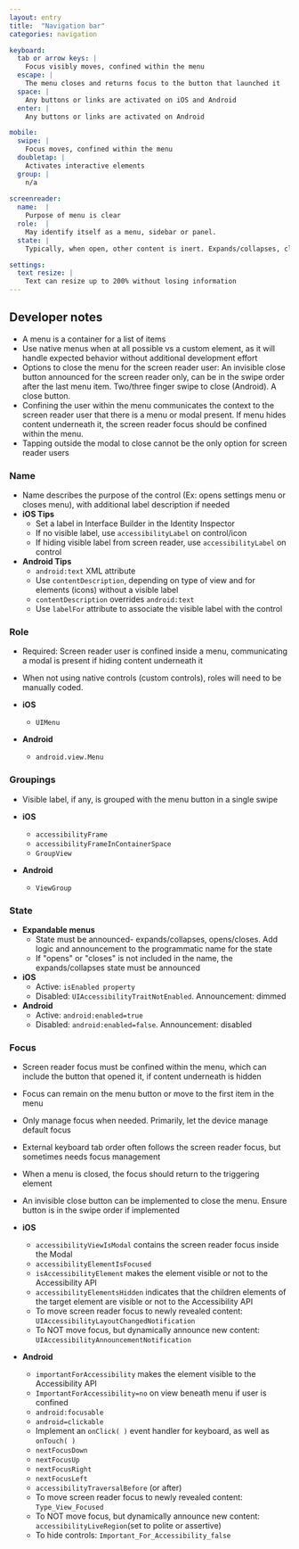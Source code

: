 ```yaml
---
layout: entry
title:  "Navigation bar"
categories: navigation

keyboard:
  tab or arrow keys: |
    Focus visibly moves, confined within the menu
  escape: |
    The menu closes and returns focus to the button that launched it
  space: |
    Any buttons or links are activated on iOS and Android
  enter: |
    Any buttons or links are activated on Android

mobile:
  swipe: |
    Focus moves, confined within the menu
  doubletap: |
    Activates interactive elements
  group: |
    n/a
    
screenreader:
  name:  |
    Purpose of menu is clear
  role:  |
    May identify itself as a menu, sidebar or panel. 
  state: |
    Typically, when open, other content is inert. Expands/collapses, closes/opens states are announced for a menu, sidebar or panel

settings:
  text resize: |
    Text can resize up to 200% without losing information
---
```


## Developer notes

- A menu is a container for a list of items
- Use native menus when at all possible vs a custom element, as it will handle expected behavior without additional development effort
- Options to close the menu for the screen reader user:  An invisible close button announced for the screen reader only, can be in the swipe order after the last menu item.  Two/three finger swipe to close (Android).  A close button.
- Confining the user within the menu communicates the context to the screen reader user that there is a menu or modal present. If menu hides content underneath it, the screen reader focus should be confined within the menu.
- Tapping outside the modal to close cannot be the only option for screen reader users

### Name

- Name describes the purpose of the control (Ex: opens settings menu or closes menu), with additional label description if needed
-   **iOS Tips**
    -   Set a label in Interface Builder in the Identity Inspector
    -   If no visible label, use `accessibilityLabel` on control/icon
    -   If hiding visible label from screen reader, use `accessibilityLabel` on control
-   **Android Tips**  
    -   `android:text` XML attribute
    -   Use `contentDescription`, depending on type of view and for elements (icons) without a visible label
    -   `contentDescription` overrides `android:text`          
    -   Use `labelFor` attribute to associate the visible label with the control  

### Role
-  Required: Screen reader user is confined inside a menu, communicating a modal is present if hiding content underneath it
-  When not using native controls (custom controls), roles will need to be manually coded.

- **iOS**
  - `UIMenu`
- **Android**
  - `android.view.Menu`  


### Groupings

- Visible label, if any, is grouped with the menu button in a single swipe  
  
- **iOS**
  - `accessibilityFrame`
  - `accessibilityFrameInContainerSpace`
  - `GroupView`
- **Android**
  - `ViewGroup`

### State

- **Expandable menus**
  - State must be announced- expands/collapses, opens/closes. Add logic and announcement to the programmatic name for the state
  - If "opens" or "closes" is not included in the name, the expands/collapses state must be announced
- **iOS**
  - Active: `isEnabled property`
  - Disabled: `UIAccessibilityTraitNotEnabled`. Announcement: dimmed  
- **Android**  
  - Active: `android:enabled=true`
  - Disabled: `android:enabled=false`. Announcement: disabled
  
### Focus

- Screen reader focus must be confined within the menu, which can include the button that opened it, if content underneath is hidden
- Focus can remain on the menu button or move to the first item in the menu
- Only manage focus when needed. Primarily, let the device manage default focus
- External keyboard tab order often follows the screen reader focus, but sometimes needs focus management
- When a menu is closed, the focus should return to the triggering element
- An invisible close button can be implemented to close the menu.  Ensure button is in the swipe order if implemented

- **iOS**
  - `accessibilityViewIsModal` contains the screen reader focus inside the Modal
  - `accessibilityElementIsFocused`  
  - `isAccessibilityElement` makes the element visible or not to the Accessibility API
  - `accessibilityElementsHidden` indicates that the children elements of the target element are visible or not to the Accessibility API
  - To move screen reader focus to newly revealed content: `UIAccessibilityLayoutChangedNotification`
  - To NOT move focus, but dynamically announce new content: `UIAccessibilityAnnouncementNotification`
- **Android**
  - `importantForAccessibility` makes the element visible to the Accessibility API
  - `ImportantForAccessibility=no` on view beneath menu if user is confined  
  - `android:focusable`
  - `android=clickable`
  - Implement an `onClick( )` event handler for keyboard, as well as `onTouch( )`
  - `nextFocusDown`
  - `nextFocusUp`
  - `nextFocusRight`
  - `nextFocusLeft`
  - `accessibilityTraversalBefore` (or after)
  - To move screen reader focus to newly revealed content: `Type_View_Focused`
  - To NOT move focus, but dynamically announce new content: `accessibilityLiveRegion`(set to polite or assertive)
  - To hide controls: `Important_For_Accessibility_false`
